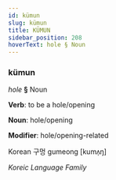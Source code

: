 ```yaml
---
id: kümun
slug: kümun
title: KÜMUN
sidebar_position: 208
hoverText: hole § Noun
---
```


### kümun

*hole* **§** Noun

**Verb**: to be a hole/opening

**Noun**: hole/opening

**Modifier**: hole/opening-related

Korean 구멍 gumeong [kumʌ̹ŋ]

*Koreic Language Family*